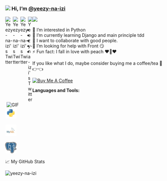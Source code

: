 ### <img src="https://media.giphy.com/media/hvRJCLFzcasrR4ia7z/giphy.gif" width="25px"> Hi, I’m [@yeezy-na-izi](https://github.com/yeezy-na-izi/)

<a href="https://twitter.com/yeezynaizi">
  <img align="left" alt="Yeezy-na-izi's Twitter" width="24px" src="https://raw.githubusercontent.com/peterthehan/peterthehan/f9fd89c63d9f8c577d9a5c2c08dfd443b60bc4fa/assets/twitter.svg" />
</a>
<a href="http://t.me/yeezy_na_izi">
  <img align="left" alt="Yeezy-na-izi's Twitter" width="24px" src="https://upload.wikimedia.org/wikipedia/commons/thumb/5/5c/Telegram_Messenger.png/480px-Telegram_Messenger.png" />
</a>
<a href="https://vk.com/yeezy_na_izi">
  <img align="left" alt="Yeezy-na-izi's Twitter" width="24Нpx" src="https://cdn.worldvectorlogo.com/logos/vk-1.svg" />
</a>
<a href="https://www.chess.com/member/yeezy_na_izi">
  <img align="left" alt="Yeezy-na-izi's Twitter" width="14px" src="https://images.chesscomfiles.com/uploads/v1/images_users/tiny_mce/SamCopeland/phpZC7lK9.png" />
</a>

![](https://visitor-badge.glitch.me/badge?page_id=yeezy-na-izi.yeezy-na-izi)

<img align="right" alt="GIF" src="https://i.pinimg.com/originals/50/83/e0/5083e0a2a7dcaae07c142e8b87036a27.gif" width="500" />
 

- 👀 I’m interested in Python
- 🌱 I’m currently learning Django and main principle tdd
- 💞️ I want to collaborate with good people.
- 🤔 I’m looking for help with Front 😏
- ⚡️ Fun fact: I fall in love with peach ❤️🍑❤️

If you like what I do, maybe consider buying me a coffee/tea 🥺👉👈

<a href="https://www.buymeacoffee.com/yeezynaizi" target="_blank"><img src="https://cdn.buymeacoffee.com/buttons/v2/default-red.png" alt="Buy Me A Coffee" width="150" ></a>

**Languages and Tools:**  
<code>
  <img height="35" src="https://raw.githubusercontent.com/github/explore/80688e429a7d4ef2fca1e82350fe8e3517d3494d/topics/python/python.png">
</code>
<code>
  <img height="35" src="https://raw.githubusercontent.com/github/explore/80688e429a7d4ef2fca1e82350fe8e3517d3494d/topics/mysql/mysql.png">
</code>
<code>
  <img height="35" src="https://raw.githubusercontent.com/github/explore/80688e429a7d4ef2fca1e82350fe8e3517d3494d/topics/postgresql/postgresql.png">
</code>


📈 My GitHub Stats
<p> <img src="https://github-readme-stats.vercel.app/api?username=yeezy-na-izi&show_icons=true&theme=gotham" alt="yeezy-na-izi" />
